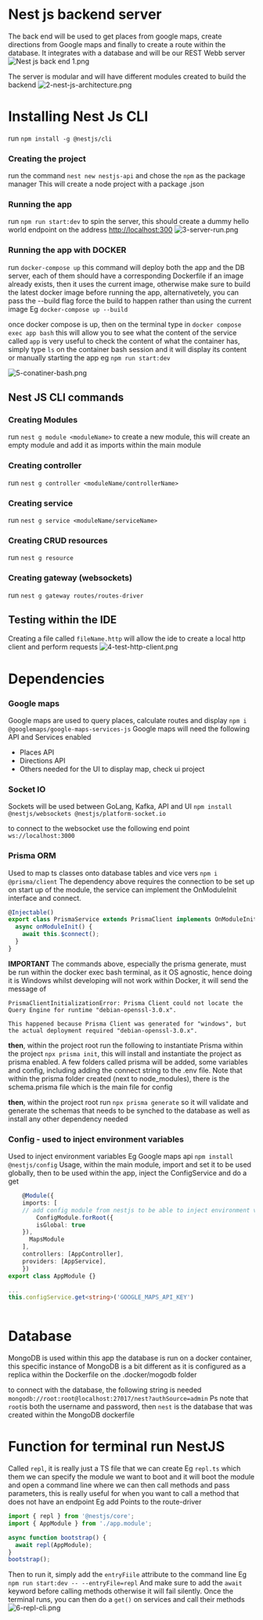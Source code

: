 # Nest js backend server
The back end will be used to get places from google maps, create directions from Google maps and finally to create a route within the database.
It integrates with a database and will be our REST Webb server
![Nest js back end 1.png](../images/1-overview.png)

The server is modular and will have different modules created to build the backend
![2-nest-js-architecture.png](../images/2-nest-js-architecture.png)

# Installing Nest Js CLI
run `npm install -g @nestjs/cli`

### Creating the project
run the command `nest new nestjs-api` and chose the `npm` as the package manager
This will create a node project with a package .json

### Running the app
run `npm run start:dev` to spin the server, this should create a dummy hello world endpoint on the address 
[http://localhost:300](localhost:300)
![3-server-run.png](../images/3-server-run.png)

### Running the app with DOCKER
run `docker-compose up` this command will deploy both the app and the DB server, each of them should have a corresponding Dockerfile
if an image already exists, then it uses the current image, otherwise make sure to build the latest docker image before running the app,
alternativetely, you can pass the --build flag force the build to happen rather than using the current image Eg `docker-compose up --build`

once docker compose is up, then on the terminal type in `docker compose exec app bash` this will allow you to see what the content of the service called `app` is
very useful to check the content of what the container has, simply type `ls` on the container bash session and it will display its content or 
manually starting the app eg `npm run start:dev`

![5-conatiner-bash.png](../images/5-conatiner-bash.png)

## Nest JS CLI commands
### Creating Modules
run `nest g module <moduleName>` to create a new module, this will create an empty module and add it as imports within the main module

### Creating controller
run `nest g controller <moduleName/controllerName>`

### Creating service
run `nest g service <moduleName/serviceName>`

### Creating CRUD resources
run `nest g resource`

### Creating gateway (websockets)
run `nest g gateway routes/routes-driver`

## Testing within the IDE
Creating a file called `fileName.http` will allow the ide to create a local http client and perform requests
![4-test-http-client.png](../images/4-test-http-client.png)


# Dependencies
### Google maps
Google maps are used to query places, calculate routes and display
`npm i @googlemaps/google-maps-services-js` 
Google maps will need the following API and Services enabled
* Places API
* Directions API
* Others needed for the UI to display map, check ui project

### Socket IO
Sockets will be used between GoLang, Kafka, API and UI
`npm install @nestjs/websockets @nestjs/platform-socket.io`

to connect to the websocket use the following end point
`ws://localhost:3000`

### Prisma ORM
Used to map ts classes onto database tables and vice vers
`npm i @prisma/client`
The dependency above requires the connection to be set up on start up of the module, 
the service can implement the OnModuleInit interface and connect.
```typescript
@Injectable()
export class PrismaService extends PrismaClient implements OnModuleInit {
  async onModuleInit() {
    await this.$connect();
  }
}
```
**IMPORTANT** The commands above, especially the prisma generate, must be run within the docker exec bash terminal, as it OS agnostic,
hence doing it is Windows whilst developing will not work within Docker, it will send the message of 
```angular2html
PrismaClientInitializationError: Prisma Client could not locate the Query Engine for runtime "debian-openssl-3.0.x".

This happened because Prisma Client was generated for "windows", but the actual deployment required "debian-openssl-3.0.x".

```

**then**, within the project root run the following to instantiate Prisma within the project `npx prisma init`, 
this will install and instantiate the project as prisma enabled. A few folders called prisma will be added, 
some variables and config, including adding the connect string to the .env file.
Note that within the prisma folder created (next to node_modules), there is the schema.prisma file which is the main file for config

**then**, within the project root run `npx prisma generate` so it will validate and generate the schemas that needs to be synched to the database as well as install any other dependency needed


### Config - used to inject environment variables 
Used to inject environment variables Eg Google maps api
`npm install @nestjs/config`
Usage, within the main module, import and set it to be used globally, then to be used within the app, inject the ConfigService and do a get
```typescript
    @Module({
    imports: [
    // add config module from nestjs to be able to inject environment variables
        ConfigModule.forRoot({
        isGlobal: true
    }),
      MapsModule
    ],
    controllers: [AppController],
    providers: [AppService],
    })
export class AppModule {}

...
this.configService.get<string>('GOOGLE_MAPS_API_KEY')
  

```

# Database
MongoDB is used within this app
the database is run on a docker container, this specific instance of MongoDB 
is a bit different as it is configured as a replica within the Dockerfile on the .docker/mogodb folder

to connect with the database, the following string is needed 
`mongodb://root:root@localhost:27017/nest?authSource=admin` Ps note that `root`is both the username and password, 
then `nest` is the database that was created within the MongoDB dockerfile


# Function for terminal run NestJS
Called `repl`, it is really just a TS file that we can create Eg `repl.ts` which them we can specify the module we want to boot
and it will boot the module and open a command line where we can then call methods and pass parameters, this is really useful
for when you want to call a method that does not have an endpoint Eg add Points to the route-driver
```typescript
import { repl } from '@nestjs/core';
import { AppModule } from './app.module';

async function bootstrap() {
  await repl(AppModule);
}
bootstrap();
```
Then to run it, simply add the `entryFiile` attribute to the command line Eg `npm run start:dev -- --entryFile=repl`
And make sure to add the `await` keyword before calling methods otherwise it will fail silently.
Once the terminal runs, you can then do a `get()` on services and call their methods
![6-repl-cli.png](../images/6-repl-cli.png)












